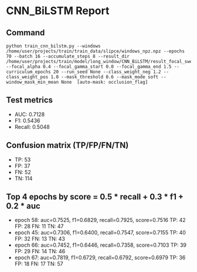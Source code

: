 # CNN_BiLSTM Report

## Command
```
python train_cnn_bilstm.py --windows /home/user/projects/train/train_data/slipce/windows_npz.npz --epochs 70 --batch 16 --accumulate_steps 8 --result_dir /home/user/projects/train/model/long_window/CNN_BiLSTM/result_focal_sweep/cw04_fg08 --focal_alpha 0.4 --focal_gamma_start 0.0 --focal_gamma_end 1.5 --curriculum_epochs 20 --run_seed None --class_weight_neg 1.2 --class_weight_pos 1.0 --mask_threshold 0.6 --mask_mode soft --window_mask_min_mean None  [auto-mask: occlusion_flag]
```

## Test metrics
- AUC: 0.7128
- F1: 0.5436
- Recall: 0.5048
## Confusion matrix (TP/FP/FN/TN)
- TP: 53
- FP: 37
- FN: 52
- TN: 114

## Top 4 epochs by score = 0.5 * recall + 0.3 * f1 + 0.2 * auc
- epoch 58: auc=0.7525, f1=0.6829, recall=0.7925, score=0.7516  TP: 42 FP: 28 FN: 11 TN: 47
- epoch 45: auc=0.7306, f1=0.6400, recall=0.7547, score=0.7155  TP: 40 FP: 32 FN: 13 TN: 43
- epoch 66: auc=0.7452, f1=0.6446, recall=0.7358, score=0.7103  TP: 39 FP: 29 FN: 14 TN: 46
- epoch 67: auc=0.7819, f1=0.6729, recall=0.6792, score=0.6979  TP: 36 FP: 18 FN: 17 TN: 57
